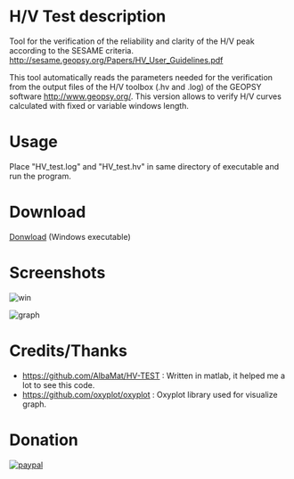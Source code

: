 # H/V Test description

Tool for the verification of the reliability and clarity of the H/V peak according to the SESAME criteria.
http://sesame.geopsy.org/Papers/HV_User_Guidelines.pdf

This tool automatically reads the parameters needed for the verification from the output files of the H/V toolbox (.hv and .log) of the GEOPSY software <http://www.geopsy.org/>.
This version allows to verify H/V curves calculated with fixed or variable windows length.

# Usage

Place "HV_test.log" and "HV_test.hv" in same directory of executable and run the program.

# Download

[Donwload](https://github.com/theking0/HVTEST/releases/download/v1.0.1/release.1.0.1.zip) (Windows executable)

# Screenshots

![win](https://user-images.githubusercontent.com/583775/77975415-46985400-72fa-11ea-936d-180f430821ba.JPG)

![graph](https://user-images.githubusercontent.com/583775/77975461-66c81300-72fa-11ea-9de7-e02c5cf41551.JPG)

# Credits/Thanks

* https://github.com/AlbaMat/HV-TEST : Written in matlab, it helped me a lot to see this code.
* https://github.com/oxyplot/oxyplot : Oxyplot library used for visualize graph.

# Donation

[![paypal](https://www.paypalobjects.com/en_US/IT/i/btn/btn_donateCC_LG.gif)](https://www.paypal.com/cgi-bin/webscr?cmd=_donations&business=VRR5MDB7JQZFE&currency_code=EUR&source=url)